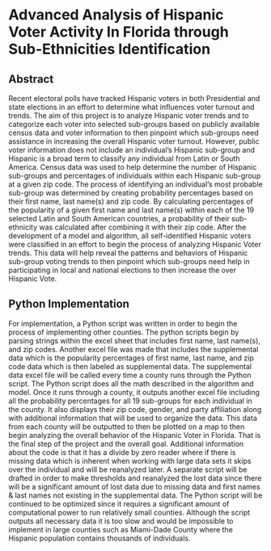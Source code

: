 # Advanced Analysis of Hispanic Voter Activity In Florida through Sub-Ethnicities Identification
## Abstract
Recent electoral polls have tracked Hispanic voters in both Presidential and state elections in an effort to determine what influences voter turnout and trends. The aim of this project is to analyze Hispanic voter trends and to categorize each voter into selected sub-groups based on publicly available census data and voter information to then pinpoint which sub-groups need assistance in increasing the overall Hispanic voter turnout. However, public voter information does not include an individual’s Hispanic sub-group and Hispanic is a broad term to classify any individual from Latin or South America. Census data was used to help determine the number of Hispanic sub-groups and percentages of individuals within each Hispanic sub-group at a given zip code. The process of identifying an individual’s most probable sub-group was determined by creating probability percentages based on their first name, last name(s) and zip code. By calculating percentages of the popularity of a given first name and last name(s) within each of the 19 selected Latin and South American countries, a probability of their sub-ethnicity was calculated after combining it with their zip code. After the development of a model and algorithm, all self-identified Hispanic voters were classified in an effort to begin the process of analyzing Hispanic Voter trends. This data will help reveal the patterns and behaviors of Hispanic sub-group voting trends to then pinpoint which sub-groups need help in participating in local and national elections to then increase the over Hispanic Vote.

## Python Implementation
For implementation, a Python script was written in order to begin the process of implementing other counties. The python scripts begin by parsing strings within the excel sheet that includes first name, last name(s), and zip codes. Another excel file was made that includes the supplemental data which is the popularity percentages of first name, last name, and zip code data which is then labeled as supplemental data. The supplemental data excel file will be called every time a county runs through the Python script. The Python script does all the math described in the algorithm and model. Once it runs through a county, it outputs another excel file including all the probability percentages for all 19 sub-groups for each individual in the county. It also displays their zip code, gender, and party affiliation along with additional information that will be used to organize the data. This data from each county will be outputted to then be plotted on a map to then begin analyzing the overall behavior of the Hispanic Voter in Florida. That is the final step of the project and the overall goal.
Additional information about the code is that it has a divide by zero reader where if there is missing data which is inherent when working with large data sets it skips over the individual and will be reanalyzed later. A separate script will be drafted in order to make thresholds and reanalyzed the lost data since there will be a significant amount of lost data due to missing data and first names & last names not existing in the supplemental data.
The Python script will be continued to be optimized since it requires a significant amount of computational power to run relatively small counties. Although the script outputs all necessary data it is too slow and would be impossible to implement in large counties such as Miami-Dade County where the Hispanic population contains thousands of individuals.
